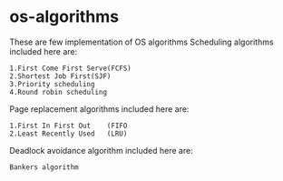 # os-algorithms
These are few implementation of OS algorithms
Scheduling algorithms included here are:

	1.First Come First Serve(FCFS)
	2.Shortest Job First(SJF)
	3.Priority scheduling
	4.Round robin scheduling

Page replacement algorithms included here are:
	
	1.First In First Out	(FIFO
	2.Least Recently Used	(LRU)
	
Deadlock avoidance algorithm included here are:
	
	Bankers algorithm
